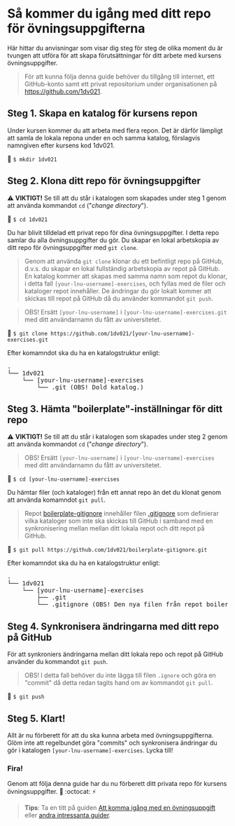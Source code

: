 # Så kommer du igång med ditt repo för övningsuppgifterna

Här hittar du anvisningar som visar dig steg för steg de olika moment du är tvungen att utföra för att skapa förutsättningar för ditt arbete med kursens övningsuppgifter.

> För att kunna följa denna guide behöver du tillgång till internet, ett GitHub-konto samt ett privat repositorium under organisationen på https://github.com/1dv021. 

## Steg 1. Skapa en katalog för kursens repon

Under kursen kommer du att arbeta med flera repon. Det är därför lämpligt att samla de lokala repona under en och samma katalog, förslagvis namngiven efter kursens kod 1dv021.

:triangular_flag_on_post: `$ mkdir 1dv021`


## Steg 2. Klona ditt repo för övningsuppgifter

:warning: __VIKTIGT!__ Se till att du står i katalogen som skapades under steg 1 genom att använda kommandot `cd` ("_change directory_").

:triangular_flag_on_post: `$ cd 1dv021`

Du har blivit tilldelad ett privat repo för dina övningsuppgifter. I detta repo samlar du alla övningsuppgifter du gör. Du skapar en lokal arbetskopia av ditt repo för övningsuppgifter med `git clone`. 

> Genom att använda `git clone` klonar du ett befintligt repo på GitHub, d.v.s. du skapar en lokal fullständig arbetskopia av repot på GitHub. En katalog kommer att skapas med samma namn som repot du klonar, i detta fall `[your-lnu-username]-exercises`, och fyllas med de filer och kataloger repot innehåller. De ändringar du gör lokalt kommer att skickas till repot på GitHub då du använder kommandot `git push`.

> OBS! Ersätt `[your-lnu-username]` i `[your-lnu-username]-exercises.git` med ditt användarnamn du fått av universitetet.

:triangular_flag_on_post: `$ git clone https://github.com/1dv021/[your-lnu-username]-exercises.git`

Efter komamndot ska du ha en katalogstruktur enligt:

<pre>
.
└── 1dv021
    └── [your-lnu-username]-exercises
        └── .git (OBS! Dold katalog.)
</pre>

## Steg 3. Hämta "boilerplate"-inställningar för ditt repo

:warning: __VIKTIGT!__ Se till att du står i katalogen som skapades under steg 2 genom att använda kommandot `cd` ("_change directory_").

> OBS! Ersätt `[your-lnu-username]` i `[your-lnu-username]-exercises` med ditt användarnamn du fått av universitetet. 

:triangular_flag_on_post: `$ cd [your-lnu-username]-exercises`

Du hämtar filer (och kataloger) från ett annat repo än det du klonat genom att använda komamndot `git pull`. 
>Repot [boilerplate-gitignore](https://github.com/1dv021/boilerplate-gitignore) innehåller filen [.gitignore](https://git-scm.com/docs/gitignore) som definierar vilka kataloger som inte ska skickas till GitHub i samband med en synkronisering mellan mellan ditt lokala repot och ditt repot på GitHub.  

:triangular_flag_on_post: `$ git pull https://github.com/1dv021/boilerplate-gitignore.git`

Efter komamndot ska du ha en katalogstruktur enligt:

<pre>
.
└── 1dv021
    └── [your-lnu-username]-exercises
        ├── .git
        └── .gitignore (OBS! Den nya filen från repot boilerplate-ignore.)
</pre>


## Steg 4. Synkronisera ändringarna med ditt repo på GitHub

För att synkroniers ändringarna mellan ditt lokala repo och repot på GitHub använder du kommandot `git push`.

>OBS! I detta fall behöver du inte lägga till filen `.ignore` och göra en "commit" då detta redan tagits hand om av kommandot `git pull`.  

:triangular_flag_on_post: `$ git push`

## Steg 5. Klart!

Allt är nu förberett för att du ska kunna arbeta med övningsuppgifterna. Glöm inte att regelbundet göra "commits" och synkronisera ändringar du gör i katalogen `[your-lnu-username]-exercises`. Lycka till!

### Fira!

Genom att följa denna guide har du nu förberett ditt privata repo för kursens övningsuppgifter. :tada: :octocat: :zap:

> __Tips__: Ta en titt på guiden [Att komma igång med en övningsuppgift](https://github.com/1dv021/guider/tree/master/att-komma-igang-med-en-ovningsuppgift) eller [andra intressanta guider](https://github.com/1dv021/guider/).